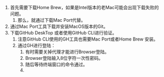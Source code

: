 1. 首先需要下载Home Brew，如果是Intel版本的老Mac可能会出现下载失败的问题。
	1. 那么，就通过下载Mac Port代替。
2. 通过Mac Port工具下载并安装MacOS版本的Git。
3. 下载GitHub DeskTop 或者使用GitHub CLI进行验证。
	1. 注意GitHub CLI使用的GH工具也需要Mac Port或者Home Brew 安装。
	2. 通过GH进行登陆：
		1. 有时需要关掉代理才能进行Browser登陆。
		2. Browser登陆输入8位字符一次性密码。
		3. 随后等待终端窗口的命令通过。
		4. 